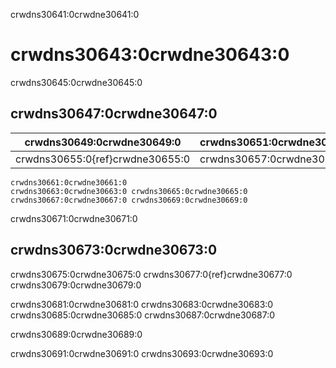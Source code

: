 crwdns30641:0crwdne30641:0
# crwdns30643:0crwdne30643:0

crwdns30645:0crwdne30645:0
## crwdns30647:0crwdne30647:0

| crwdns30649:0crwdne30649:0      | crwdns30651:0crwdne30651:0 | crwdns30653:0crwdne30653:0 |
| ------------------------------- | -------------------------- | -------------------------- |
| crwdns30655:0{ref}crwdne30655:0 | crwdns30657:0crwdne30657:0 | crwdns30659:0crwdne30659:0 |

```{figure} ../figures/bug-catching.jpg
crwdns30661:0crwdne30661:0
crwdns30663:0crwdne30663:0 crwdns30665:0crwdne30665:0 crwdns30667:0crwdne30667:0 crwdns30669:0crwdne30669:0
```

crwdns30671:0crwdne30671:0
## crwdns30673:0crwdne30673:0

crwdns30675:0crwdne30675:0 crwdns30677:0{ref}crwdne30677:0 crwdns30679:0crwdne30679:0

crwdns30681:0crwdne30681:0 crwdns30683:0crwdne30683:0 crwdns30685:0crwdne30685:0 crwdns30687:0crwdne30687:0

crwdns30689:0crwdne30689:0

crwdns30691:0crwdne30691:0 crwdns30693:0crwdne30693:0
